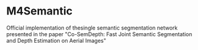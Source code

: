 # M4Semantic
Official implementation of thesingle semantic segmentation network presented in the paper "Co-SemDepth: Fast Joint Semantic Segmentation and Depth Estimation on Aerial Images"
